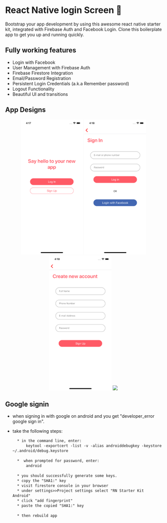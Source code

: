 # React Native login Screen 🚀

Bootstrap your app development by using this awesome react native starter kit, integrated with Firebase Auth and Facebook Login. Clone this boilerplate app to get you up and running quickly.

## Fully working features

- Login with Facebook
- User Management with Firebase Auth
- Firebase Firestore Integration
- Email/Password Registration
- Persistent Login Credentials (a.k.a Remember password)
- Logout Functionality
- Beautiful UI and transitions

## App Designs

<div align="center">
    <img src="https://github.com/samyka/React-login-screen/blob/master/Screen-shot/react-native1.png" width="200px"</img>
    <img src="https://github.com/samyka/React-login-screen/blob/master/Screen-shot/react-native2.png" width="200px"</img>
    <img src="https://github.com/samyka/React-login-screen/blob/master/Screen-shot/react-native3.png" width="200px"</img>
    <img src="https://github.com/samyka/React-screen/blob/master/Screen-shot/react-native.png" width="200px"</img>
   
</div>

## Google signin

- when signing in with google on android and you get "developer_error google sign in".
- take the following steps:

      	* in the command line, enter:
      		keytool -exportcert -list -v -alias androiddebugkey -keystore ~/.android/debug.keystore

      	*  when prompted for password, enter:
      		android

      	* you should successfully generate some keys.
      	* copy the "SHA1:" key
      	* visit firestore console in your browser
      	* under settings>>Project settings select "RN Starter Kit Android"
      	* click "add fingerprint"
      	* paste the copied "SHA1:" key

      	* then rebuild app

